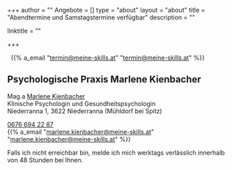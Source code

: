 +++
author = ""
Angebote = []
type = "about"
layout = "about"
title = "Abendtermine und Samstagstermine verfügbar"
description = ""

linktitle = ""

+++


&nbsp; {{% a_email "termin@meine-skills.at" "termin@meine-skills.at" %}}

## Psychologische Praxis Marlene Kienbacher <br>
Mag.a [Marlene Kienbacher](/about) <br>
Klinische Psychologin und Gesundheitspsychologin <br>
Niederranna 1, 3622 Niederranna (Mühldorf bei Spitz)<br>

[<i class="fa fa-phone"></i> 0676 694 22 87](tel:+436766942287)
<br>{{% a_email "marlene.kienbacher@meine-skills.at" "marlene.kienbacher@meine-skills.at" %}}

Falls ich nicht erreichbar bin, melde ich mich werktags verlässlich innerhalb von 48 Stunden bei Ihnen. 
